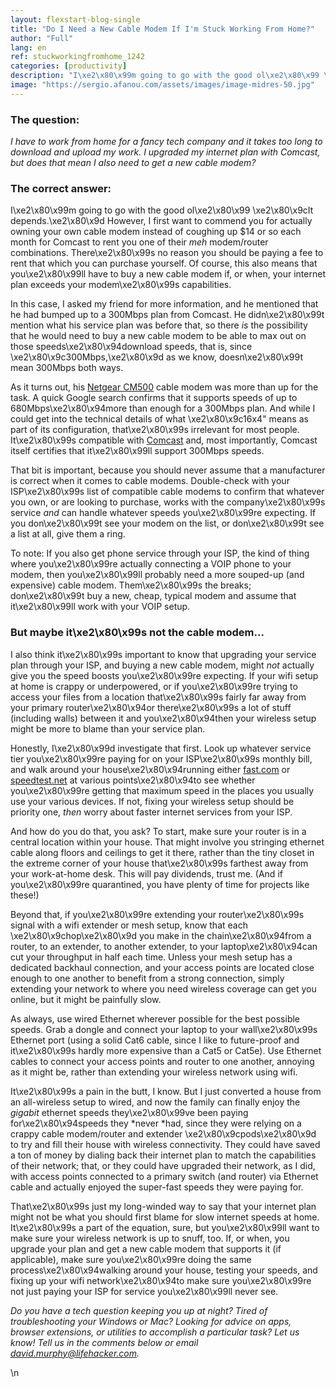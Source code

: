 ```yaml
---
layout: flexstart-blog-single
title: "Do I Need a New Cable Modem If I'm Stuck Working From Home?"
author: "Full"
lang: en
ref: stuckworkingfromhome_1242
categories: [productivity]
description: "I\xe2\x80\x99m going to go with the good ol\xe2\x80\x99 \xe2\x80\x9cIt depends.\xe2\x80\x9d However, I first want to commend you for actually owning your own cable modem instead of coughing up $14 or so each month for Comcast to rent you one of their *meh* modem/router combinations. There\xe2\x80\x99s no reason you should be paying a fee to rent that which you can purchase yourself. Of course, this also means that you\xe2\x80\x99ll have to buy a new cable modem if, or when, your internet plan exceeds your modem\xe2\x80\x99s capabilities."
image: "https://sergio.afanou.com/assets/images/image-midres-50.jpg"
---
```


### The question:

_I have to work from home for a fancy tech company and it takes too long to download and upload my work. I upgraded my internet plan with Comcast, but does that mean I also need to get a new cable modem?_

### The correct answer:

I\xe2\x80\x99m going to go with the good ol\xe2\x80\x99 \xe2\x80\x9cIt depends.\xe2\x80\x9d However, I first want to commend you for actually owning your own cable modem instead of coughing up $14 or so each month for Comcast to rent you one of their _meh_ modem/router combinations. There\xe2\x80\x99s no reason you should be paying a fee to rent that which you can purchase yourself. Of course, this also means that you\xe2\x80\x99ll have to buy a new cable modem if, or when, your internet plan exceeds your modem\xe2\x80\x99s capabilities.

In this case, I asked my friend for more information, and he mentioned that he had bumped up to a 300Mbps plan from Comcast. He didn\xe2\x80\x99t mention what his service plan was before that, so there _is_ the possibility that he would need to buy a new cable modem to be able to max out on those speeds\xe2\x80\x94download speeds, that is, since \xe2\x80\x9c300Mbps,\xe2\x80\x9d as we know, doesn\xe2\x80\x99t mean 300Mbps both ways.

As it turns out, his [Netgear CM500](https://www.netgear.com/home/products/networking/cable-modems-routers/CM500.aspx) cable modem was more than up for the task. A quick Google search confirms that it supports speeds of up to 680Mbps\xe2\x80\x94more than enough for a 300Mbps plan. And while I could get into the technical details of what \xe2\x80\x9c16x4" means as part of its configuration, that\xe2\x80\x99s irrelevant for most people. It\xe2\x80\x99s compatible with [Comcast](https://www.xfinity.com/support/devices/) and, most importantly, Comcast itself certifies that it\xe2\x80\x99ll support 300Mbps speeds.

That bit is important, because you should never assume that a manufacturer is correct when it comes to cable modems. Double-check with your ISP\xe2\x80\x99s list of compatible cable modems to confirm that whatever you own, or are looking to purchase, works with the company\xe2\x80\x99s service _and_ can handle whatever speeds you\xe2\x80\x99re expecting. If you don\xe2\x80\x99t see your modem on the list, or don\xe2\x80\x99t see a list at all, give them a ring.

To note: If you also get phone service through your ISP, the kind of thing where you\xe2\x80\x99re actually connecting a VOIP phone to your modem, then you\xe2\x80\x99ll probably need a more souped-up (and expensive) cable modem. Them\xe2\x80\x99s the breaks; don\xe2\x80\x99t buy a new, cheap, typical modem and assume that it\xe2\x80\x99ll work with your VOIP setup.

### But maybe it\xe2\x80\x99s not the cable modem...

I also think it\xe2\x80\x99s important to know that upgrading your service plan through your ISP, and buying a new cable modem, might _not_ actually give you the speed boosts you\xe2\x80\x99re expecting. If your wifi setup at home is crappy or underpowered, or if you\xe2\x80\x99re trying to access your files from a location that\xe2\x80\x99s fairly far away from your primary router\xe2\x80\x94or there\xe2\x80\x99s a lot of stuff (including walls) between it and you\xe2\x80\x94then your wireless setup might be more to blame than your service plan.

Honestly, I\xe2\x80\x99d investigate that first. Look up whatever service tier you\xe2\x80\x99re paying for on your ISP\xe2\x80\x99s monthly bill, and walk around your house\xe2\x80\x94running either [fast.com](https://fast.com/) or [speedtest.net](https://www.speedtest.net/) at various points\xe2\x80\x94to see whether you\xe2\x80\x99re getting that maximum speed in the places you usually use your various devices. If not, fixing your wireless setup should be priority one, _then_ worry about faster internet services from your ISP.

And how do you do that, you ask? To start, make sure your router is in a central location within your house. That might involve you stringing ethernet cable along floors and ceilings to get it there, rather than the tiny closet in the extreme corner of your house that\xe2\x80\x99s farthest away from your work-at-home desk. This will pay dividends, trust me. (And if you\xe2\x80\x99re quarantined, you have plenty of time for projects like these!)

Beyond that, if you\xe2\x80\x99re extending your router\xe2\x80\x99s signal with a wifi extender or mesh setup, know that each \xe2\x80\x9chop\xe2\x80\x9d you make in the chain\xe2\x80\x94from a router, to an extender, to another extender, to your laptop\xe2\x80\x94can cut your throughput in half each time. Unless your mesh setup has a dedicated backhaul connection, and your access points are located close enough to one another to benefit from a strong connection, simply extending your network to where you need wireless coverage can get you online, but it might be painfully slow.

As always, use wired Ethernet wherever possible for the best possible speeds. Grab a dongle and connect your laptop to your wall\xe2\x80\x99s Ethernet port (using a solid Cat6 cable, since I like to future-proof and it\xe2\x80\x99s hardly more expensive than a Cat5 or Cat5e). Use Ethernet cables to connect your access points and router to one another, annoying as it might be, rather than extending your wireless network using wifi.

It\xe2\x80\x99s a pain in the butt, I know. But I just converted a house from an all-wireless setup to wired, and now the family can finally enjoy the _gigabit_ ethernet speeds they\xe2\x80\x99ve been paying for\xe2\x80\x94speeds they *never *had, since they were relying on a crappy cable modem/router and extender \xe2\x80\x9cpods\xe2\x80\x9d to try and fill their house with wireless connectivity. They could have saved a ton of money by dialing back their internet plan to match the capabilities of their network; that, or they could have upgraded their network, as I did, with access points connected to a primary switch (and router) via Ethernet cable and actually enjoyed the super-fast speeds they were paying for.

That\xe2\x80\x99s just my long-winded way to say that your internet plan might not be what you should first blame for slow internet speeds at home. It\xe2\x80\x99s a part of the equation, sure, but you\xe2\x80\x99ll want to make sure your wireless network is up to snuff, too. If, or when, you upgrade your plan and get a new cable modem that supports it (if applicable), make sure you\xe2\x80\x99re doing the same process\xe2\x80\x94walking around your house, testing your speeds, and fixing up your wifi network\xe2\x80\x94to make sure you\xe2\x80\x99re not just paying your ISP for service you\xe2\x80\x99ll never see.

_Do you have a tech question keeping you up at night? Tired of troubleshooting your Windows or Mac? Looking for advice on apps, browser extensions, or utilities to accomplish a particular task? Let us know! Tell us in the comments below or email _[_david.murphy@lifehacker.com_](mailto:david.murphy@lifehacker.com?subject=Tech%20911)_._

\n
